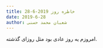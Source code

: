 ```yaml
---
title: خاطره روز 2019-6-28
date: 2019-6-28
author: شعبان محمد حسنی
---
```


امروزم یه روز عادی بود مثل روزای گذشته.